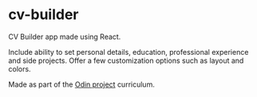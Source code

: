 # cv-builder

CV Builder app made using React.

Include ability to set personal details, education, professional experience and side projects.
Offer a few customization options such as layout and colors.

Made as part of the [Odin project](https://www.theodinproject.com/lessons/node-path-react-new-cv-application) curriculum.
